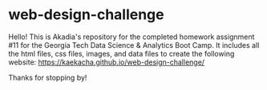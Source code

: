 # web-design-challenge

Hello! This is Akadia's repository for the completed homework assignment #11 for the Georgia Tech Data Science & Analytics Boot Camp. It includes all the html files, css files, images, and data files to create the following website: https://kaekacha.github.io/web-design-challenge/

Thanks for stopping by!
